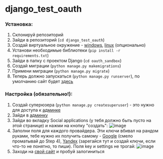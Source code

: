 # django_test_oauth

### Установка:

1) Склонируй репозиторий
2) Зайди в репозиторий (```cd django_test_oauth```)
3) Создай виртуальное окружение - [windows](https://mothergeo-py.readthedocs.io/en/latest/development/how-to/venv-win.html), [linux](https://netpoint-dc.com/blog/python-venv-ubuntu-1804/) (опционально)
4) Установи необходимые библиотеки (```pip install -r requirements.txt```)
5) Зайди в папку с проектом Django (```cd oauth_sandbox```)
6) Создай миграции (```python manage.py makemigrations```)
7) Примени миграции (```python manage.py migrate```)
8) Теперь должно запускаться (```python manage.py runserver```), по умолчанию сайт будет [здесь](http://127.0.0.1:8000/)


### Настройка (обязательно!):

1) Создай суперюзера (```python manage.py createsuperuser```) - это нужно для доступа к [админке](http://127.0.0.1:8000/admin)
2) Зайди в [админку](http://127.0.0.1:8000/admin)
3) Зайди во вкладку Social applications (у тебя должно быть пусто на этой странице) и нажми на кнопку "создать": ![image](https://github.com/Mortie1/django_test_oauth/assets/75158078/88beb8e0-748c-4574-8ec9-6448f0cdc054)
4) Заполни поля для каждого провайдера. Эти ключи вбивал на рандом руками, тебе нужно их получить самому - [Google](https://www.section.io/engineering-education/django-google-oauth/) (смело проматывай до Step 4), [Yandex](https://oauth.yandex.ru/) (зарегайся тут и создай ключи, если что-то не понятно, то пиши). Поля key и settings не трогай: ![image](https://github.com/Mortie1/django_test_oauth/assets/75158078/160635b3-14bb-42ef-9a3e-2e78790bbb53)
5) Заходи на [свой сайт](http://127.0.0.1:8000) и пробуй залогиниться 
